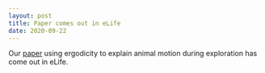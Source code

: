 ```yaml
---
layout: post
title: Paper comes out in eLife
date: 2020-09-22
---
```


Our [paper](https://elifesciences.org/articles/52371) using ergodicity to explain animal motion during exploration has come out in eLife.
